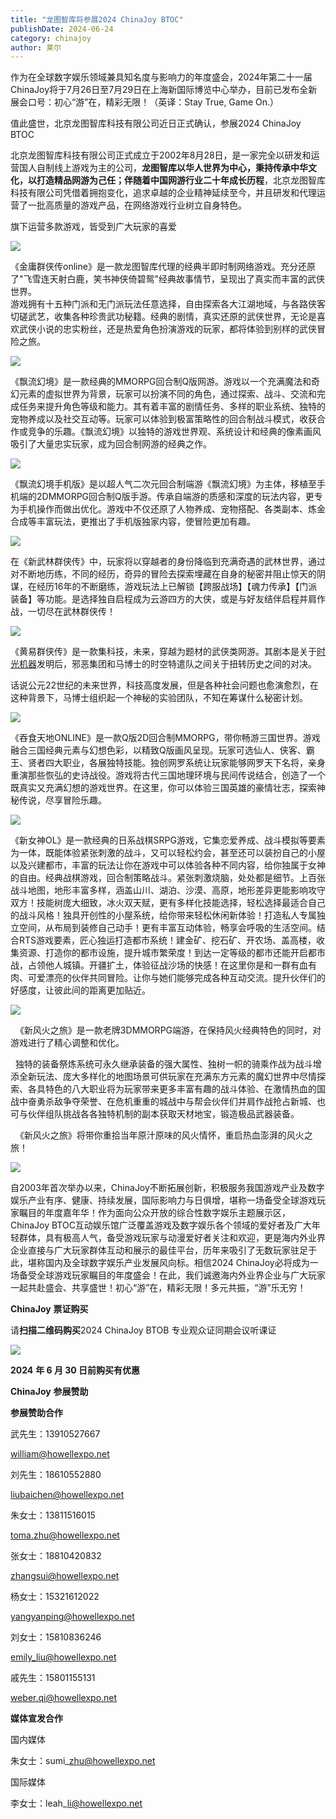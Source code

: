```yaml
---
title: "龙图智库将参展2024 ChinaJoy BTOC"
publishDate: 2024-06-24
category: chinajoy
author: 莱尔
---
```


作为在全球数字娱乐领域兼具知名度与影响力的年度盛会，2024年第二十一届ChinaJoy将于7月26日至7月29日在上海新国际博览中心举办，目前已发布全新展会口号：初心“游”在，精彩无限！（英译：Stay True, Game On.）

值此盛世，北京龙图智库科技有限公司近日正式确认，参展2024 ChinaJoy BTOC

北京龙图智库科技有限公司正式成立于2002年8月28日，是一家完全以研发和运营国人自制线上游戏为主的公司，**龙图智库以华人世界为中心，秉持传承中华文化，以打造精品网游为己任；伴随着中国网游行业二十年成长历程**，北京龙图智库科技有限公司凭借着拥抱变化，追求卓越的企业精神延续至今，并且研发和代理运营了一批高质量的游戏产品，在网络游戏行业树立自身特色。

旗下运营多款游戏，皆受到广大玩家的喜爱

![](https://ec-net-1251389766.cos.ap-shanghai.myqcloud.com/wp-content/uploads/2024/06/20240624213849667.jpg)

《金庸群侠传online》是一款龙图智库代理的经典半即时制网络游戏。充分还原了"飞雪连天射白鹿，笑书神侠倚碧鸳"经典故事情节，呈现出了真实而丰富的武侠世界。  
游戏拥有十五种门派和无门派玩法任意选择，自由探索各大江湖地域，与各路侠客切磋武艺，收集各种珍贵武功秘籍。经典的剧情，真实还原的武侠世界，无论是喜欢武侠小说的忠实粉丝，还是热爱角色扮演游戏的玩家，都将体验到别样的武侠冒险之旅。

![](https://ec-net-1251389766.cos.ap-shanghai.myqcloud.com/wp-content/uploads/2024/06/20240624213852680-1024x576.png)

《飘流幻境》是一款经典的MMORPG回合制Q版网游。游戏以一个充满魔法和奇幻元素的虚拟世界为背景，玩家可以扮演不同的角色，通过探索、战斗、交流和完成任务来提升角色等级和能力。其有着丰富的剧情任务、多样的职业系统、独特的宠物养成以及社交互动等。玩家可以体验到极富策略性的回合制战斗模式，收获合作或竞争的乐趣。《飘流幻境》以独特的游戏世界观、系统设计和经典的像素画风吸引了大量忠实玩家，成为回合制网游的经典之作。

![](https://ec-net-1251389766.cos.ap-shanghai.myqcloud.com/wp-content/uploads/2024/06/20240624213902679-1024x432.jpg)

《飘流幻境手机版》是以超人气二次元回合制端游《飘流幻境》为主体，移植至手机端的2DMMORPG回合制Q版手游。传承自端游的质感和深度的玩法内容，更专为手机操作而做出优化。游戏中不仅还原了人物养成、宠物搭配、各类副本、炼金合成等丰富玩法，更推出了手机版独家内容，使冒险更加有趣。

![](https://ec-net-1251389766.cos.ap-shanghai.myqcloud.com/wp-content/uploads/2024/06/20240624213900671-1024x432.jpg)

在《新武林群侠传》中，玩家将以穿越者的身份降临到充满奇遇的武林世界，通过对不断地历练，不同的经历，奇异的冒险去探索埋藏在自身的秘密并阻止惊天的阴谋，在经历16年的不断磨练，游戏玩法上已解锁【跨服战场】【魂力传承】【门派装备】等功能。是选择独自启程成为云游四方的大侠，或是与好友结伴启程并肩作战，一切尽在武林群侠传！

![](https://ec-net-1251389766.cos.ap-shanghai.myqcloud.com/wp-content/uploads/2024/06/20240624213903840-1024x432.jpg)

《黄易群侠传》是一款集科技，未来，穿越为题材的武侠类网游。其剧本是关于[时光机器](https://baike.baidu.com/item/%E6%97%B6%E5%85%89%E6%9C%BA%E5%99%A8/9079481?fromModule=lemma_inlink)发明后，邪恶集团和马博士的时空特遣队之间关于扭转历史之间的对决。

话说公元22世纪的未来世界，科技高度发展，但是各种社会问题也愈演愈烈，在这种背景下，马博士组织起一个神秘的实验团队，不知在筹谋什么秘密计划。

![](https://ec-net-1251389766.cos.ap-shanghai.myqcloud.com/wp-content/uploads/2024/06/20240624213906255-1024x539.jpg)

《吞食天地ONLINE》是一款Q版2D回合制MMORPG，带你畅游三国世界。游戏融合三国经典元素与幻想色彩，以精致Q版画风呈现。玩家可选仙人、侠客、霸王、贤者四大职业，各展独特技能。独创网罗系统让玩家能够网罗天下名将，亲身重演那些恢弘的史诗战役。游戏将古代三国地理环境与民间传说结合，创造了一个既真实又充满幻想的游戏世界。在这里，你可以体验三国英雄的豪情壮志，探索神秘传说，尽享冒险乐趣。

![](https://ec-net-1251389766.cos.ap-shanghai.myqcloud.com/wp-content/uploads/2024/06/20240624213948159-1024x576.jpg)

《新女神OL》是一款经典的日系战棋SRPG游戏，它集恋爱养成、战斗模拟等要素为一体，既能体验紧张刺激的战斗，又可以轻松约会，甚至还可以装扮自己的小屋以及兴建都市，丰富的玩法让你在游戏中可以体验各种不同内容，给你独属于女神的自由。经典战棋游戏，回合制策略战斗。紧张刺激烧脑，处处都是细节。上百张战斗地图，地形丰富多样，涵盖山川、湖泊、沙漠、高原，地形差异更能影响攻守双方！技能树庞大细致，冰火双天赋，更有多样化技能选择，轻松选择最适合自己的战斗风格！独具开创性的小屋系统，给你带来轻松休闲新体验！打造私人专属独立空间，从布局到装修自己动手！更有丰富互动体验，畅享会呼吸的生活空间。结合RTS游戏要素，匠心独运打造都市系统！建金矿、挖石矿、开农场、盖高楼，收集资源、打造你的都市设施，提升城市繁荣度！到达一定等级的都市还能开启都市战，占领他人城镇。开疆扩土，体验征战沙场的快感！在这里你是和一群有血有肉、可爱漂亮的伙伴共同冒险。让你与她们能够完成各种互动交流。提升伙伴们的好感度，让彼此间的距离更加贴近。

![](https://ec-net-1251389766.cos.ap-shanghai.myqcloud.com/wp-content/uploads/2024/06/20240624213909213-1024x576.jpg)

  《新风火之旅》是一款老牌3DMMORPG端游，在保持风火经典特色的同时，对游戏进行了精心调整和优化。

  独特的装备祭炼系统可永久继承装备的强大属性、独树一帜的骑乘作战为战斗增添全新玩法、庞大多样化的地图场景可供玩家在充满东方元素的魔幻世界中尽情探索、各具特色的八大职业将为玩家带来更多丰富有趣的战斗体验、在激情热血的国战中奋勇杀敌争夺荣誉、在危机重重的城战中与帮会伙伴们并肩作战抢占新城、也可与伙伴组队挑战各各独特机制的副本获取天材地宝，锻造极品武器装备。

  《新风火之旅》将带你重拾当年原汁原味的风火情怀，重启热血澎湃的风火之旅！

![](https://ec-net-1251389766.cos.ap-shanghai.myqcloud.com/wp-content/uploads/2024/06/20240624213909890.jpg)

自2003年首次举办以来，ChinaJoy不断拓展创新，积极服务我国游戏产业及数字娱乐产业有序、健康、持续发展，国际影响力与日俱增，堪称一场备受全球游戏玩家瞩目的年度嘉年华！作为面向公众开放的综合性数字娱乐主题展示区，ChinaJoy BTOC互动娱乐馆广泛覆盖游戏及数字娱乐各个领域的爱好者及广大年轻群体，具有极高人气，备受游戏玩家与动漫爱好者关注和欢迎，更是海内外业界企业直接与广大玩家群体互动和展示的最佳平台，历年来吸引了无数玩家驻足于此，堪称国内及全球数字娱乐产业发展风向标。相信2024 ChinaJoy必将成为一场备受全球游戏玩家瞩目的年度盛会！在此，我们诚邀海内外业界企业与广大玩家一起共赴盛会、共享盛世！初心“游”在，精彩无限！多元共振，“游”乐无穷！

**ChinaJoy** **票证购买**

  
请**扫描二维码购买**2024 ChinaJoy BTOB 专业观众证同期会议听课证

![](https://ec-net-1251389766.cos.ap-shanghai.myqcloud.com/wp-content/uploads/2024/06/20240624213913423-1024x576.jpg)

**2024** **年 6 月 30 日前购买有优惠**  
  

**ChinaJoy** **参展赞助**

**参展赞助合作**

武先生：13910527667

william@howellexpo.net

刘先生：18610552880

[liubaichen@howellexpo.net](mailto:liubaichen@howellexpo.net)

朱女士：13811516015

[toma.zhu@howellexpo.net](mailto:toma.zhu@howellexpo.net)

张女士：18810420832

[zhangsui@howellexpo.net](mailto:zhangsui@howellexpo.net)

杨女士：15321612022

[yangyanping@howellexpo.net](mailto:yangyanping@howellexpo.net)

刘女士：15810836246

[emily\_liu@howellexpo.net](mailto:emily_liu@howellexpo.net)

戚先生：15801155131

weber.qi@howellexpo.net

  
**媒体宣发合作**

国内媒体

朱女士：sumi\_zhu@howellexpo.net

国际媒体

李女士：leah\_li@howellexpo.net
